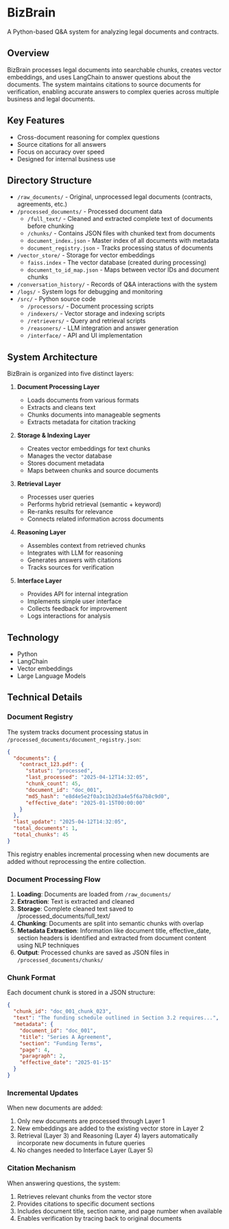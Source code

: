 # BizBrain

A Python-based Q&A system for analyzing legal documents and contracts.


## Overview

BizBrain processes legal documents into searchable chunks, creates vector embeddings, and uses LangChain to answer questions about the documents. The system maintains citations to source documents for verification, enabling accurate answers to complex queries across multiple business and legal documents.

## Key Features

- Cross-document reasoning for complex questions
- Source citations for all answers
- Focus on accuracy over speed
- Designed for internal business use

## Directory Structure

- `/raw_documents/` - Original, unprocessed legal documents (contracts, agreements, etc.)
- `/processed_documents/` - Processed document data
  - `/full_text/` - Cleaned and extracted complete text of documents before chunking
  - `/chunks/` - Contains JSON files with chunked text from documents
  - `document_index.json` - Master index of all documents with metadata
  - `document_registry.json` - Tracks processing status of documents
- `/vector_store/` - Storage for vector embeddings
  - `faiss.index` - The vector database (created during processing)
  - `document_to_id_map.json` - Maps between vector IDs and document chunks
- `/conversation_history/` - Records of Q&A interactions with the system
- `/logs/` - System logs for debugging and monitoring
- `/src/` - Python source code
  - `/processors/` - Document processing scripts
  - `/indexers/` - Vector storage and indexing scripts
  - `/retrievers/` - Query and retrieval scripts
  - `/reasoners/` - LLM integration and answer generation
  - `/interface/` - API and UI implementation

## System Architecture

BizBrain is organized into five distinct layers:

1. **Document Processing Layer**
   - Loads documents from various formats
   - Extracts and cleans text
   - Chunks documents into manageable segments
   - Extracts metadata for citation tracking

2. **Storage & Indexing Layer**
   - Creates vector embeddings for text chunks
   - Manages the vector database
   - Stores document metadata
   - Maps between chunks and source documents

3. **Retrieval Layer**
   - Processes user queries
   - Performs hybrid retrieval (semantic + keyword)
   - Re-ranks results for relevance
   - Connects related information across documents

4. **Reasoning Layer**
   - Assembles context from retrieved chunks
   - Integrates with LLM for reasoning
   - Generates answers with citations
   - Tracks sources for verification

5. **Interface Layer**
   - Provides API for internal integration
   - Implements simple user interface
   - Collects feedback for improvement
   - Logs interactions for analysis

## Technology

- Python
- LangChain
- Vector embeddings
- Large Language Models


## Technical Details

### Document Registry

The system tracks document processing status in `/processed_documents/document_registry.json`:

```json
{
  "documents": {
    "contract_123.pdf": {
      "status": "processed",
      "last_processed": "2025-04-12T14:32:05",
      "chunk_count": 45,
      "document_id": "doc_001",
      "md5_hash": "e8d4e5e2f0a3c1b2d3a4e5f6a7b8c9d0",
      "effective_date": "2025-01-15T00:00:00"
    }
  },
  "last_update": "2025-04-12T14:32:05",
  "total_documents": 1,
  "total_chunks": 45
}
```

This registry enables incremental processing when new documents are added without reprocessing the entire collection.

### Document Processing Flow

1. **Loading**: Documents are loaded from `/raw_documents/`
2. **Extraction**: Text is extracted and cleaned
3. **Storage**: Complete cleaned text saved to /processed_documents/full_text/
4. **Chunking**: Documents are split into semantic chunks with overlap
5. **Metadata Extraction**: Information like document title, effective_date, section headers is identified and extracted from document content using NLP techniques
6. **Output**: Processed chunks are saved as JSON files in `/processed_documents/chunks/`

### Chunk Format

Each document chunk is stored in a JSON structure:

```json
{
  "chunk_id": "doc_001_chunk_023",
  "text": "The funding schedule outlined in Section 3.2 requires...",
  "metadata": {
    "document_id": "doc_001",
    "title": "Series A Agreement",
    "section": "Funding Terms",
    "page": 4,
    "paragraph": 2,
    "effective_date": "2025-01-15"
  }
}
```

### Incremental Updates

When new documents are added:
1. Only new documents are processed through Layer 1
2. New embeddings are added to the existing vector store in Layer 2
3. Retrieval (Layer 3) and Reasoning (Layer 4) layers automatically incorporate new documents in future queries
4. No changes needed to Interface Layer (Layer 5)

### Citation Mechanism

When answering questions, the system:
1. Retrieves relevant chunks from the vector store
2. Provides citations to specific document sections
3. Includes document title, section name, and page number when available
4. Enables verification by tracing back to original documents